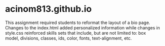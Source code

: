 # acinom813.github.io

This assignment required students to reformat the layout of a bio page. Changes to the index.html added personalized information while changes in style.css reinforced skills sets that include, but are not limited to: box model, divisions, classes, ids, color, fonts, text-alignment, etc.